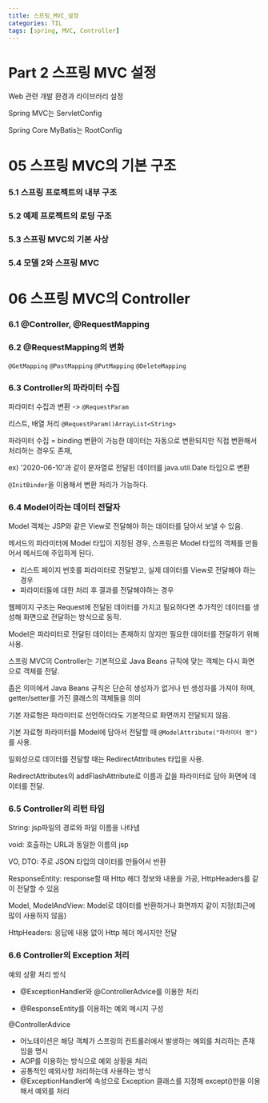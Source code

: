 ```yaml
---
title: 스프링_MVC_설정
categories: TIL
tags: [spring, MVC, Controller]
---
```




# Part 2 스프링 MVC 설정

Web 관련 개발 환경과 라이브러리 설정

Spring MVC는 ServletConfig

Spring Core MyBatis는 RootConfig



# 05 스프링 MVC의 기본 구조

### 5.1 스프링 프로젝트의 내부 구조



### 5.2 예제 프로젝트의 로딩 구조

### 5.3 스프링 MVC의 기본 사상

### 5.4 모델 2와 스프링 MVC



# 06 스프링 MVC의 Controller

### 6.1 @Controller, @RequestMapping

### 6.2 @RequestMapping의 변화

```@GetMapping```  ```@PostMapping```  ```@PutMapping```  ```@DeleteMapping```

### 6.3 Controller의 파라미터 수집

파라미터 수집과 변환 -> ```@RequestParam```

리스트, 배열 처리 ```@RequestParam()ArrayList<String>```

파라미터 수집 = binding 변환이 가능한 데이터는 자동으로 변환되지만 직접 변환해서 처리하는 경우도 존재,

ex) '2020-06-10'과 같이 문자열로 전달된 데이터를 java.util.Date 타입으로 변환

```@InitBinder```을 이용해서 변환 처리가 가능하다.

### 6.4 Model이라는 데이터 전달자

Model 객체는 JSP와 같은 View로 전달해야 하는 데이터를 담아서 보낼 수 있음.

메서드의 파라미터에 Model 타입이 지정된 경우, 스프링은 Model 타입의 객체를 만들어서 메서드에 주입하게 된다.

* 리스트 페이지 번호를 파라미터로 전달받고, 실제 데이터를 View로 전달해야 하는 경우
* 파라미터들에 대한 처리 후 결과를 전달해야하는 경우



웹페이지 구조는 Request에 전달된 데이터를 가지고 필요하다면 추가적인 데이터를 생성해 화면으로 전달하는 방식으로 동작.

Model은 파라미터로 전달된 데이터는 존재하지 않지만 필요한 데이터를 전달하기 위해 사용.

스프링 MVC의 Controller는 기본적으로 Java Beans 규칙에 맞는 객체는 다시 화면으로 객체를 전달.

좁은 의미에서 Java Beans 규칙은 단순히 생성자가 없거나 빈 생성자를 가져야 하며, getter/setter를 가진 클래스의 객체들을 의미

기본 자료형은 파라미터로 선언하더라도 기본적으로 화면까지 전달되지 않음.

기본 자료형 파라미터를 Model에 담아서 전달할 때 ```@ModelAttribute("파라미터 명")```를 사용.

일회성으로 데이터를 전달할 때는 RedirectAttributes 타입을 사용. 

RedirectAttributes의 addFlashAttribute로 이름과 값을 파라미터로 담아 화면에 데이터를 전달.

### 6.5 Controller의 리턴 타입

String: jsp파일의 경로와 파일 이름을 나타냄

void: 호출하는 URL과 동일한 이름의 jsp

VO, DTO: 주로 JSON 타입의 데이터를 만들어서 반환

ResponseEntity: response할 때 Http 헤더 정보와 내용을 가공, HttpHeaders를 같이 전달할 수 있음

Model, ModelAndView: Model로 데이터를 반환하거나 화면까지 같이 지정(최근에 많이 사용하지 않음)

HttpHeaders: 응답에 내용 없이 Http 헤더 메시지만 전달



### 6.6 Controller의 Exception 처리

예외 상황 처리 방식

* @ExceptionHandler와 @ControllerAdvice를 이용한 처리

* @ResponseEntity를 이용하는 예외 메시지 구성

@ControllerAdvice

* 어노테이션은 해당 객체가 스프링의 컨트롤러에서 발생하는 예외를 처리하는 존재임을 명시
* AOP를 이용하는 방식으로 예외 상황을 처리
* 공통적인 예외사항 처리하는데 사용하는 방식
* @ExceptionHandler에 속성으로 Exception 클래스를 지정해 except()만을 이용해서 예외를 처리



